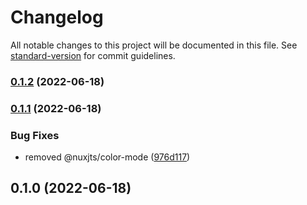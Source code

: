 # Changelog

All notable changes to this project will be documented in this file. See [standard-version](https://github.com/conventional-changelog/standard-version) for commit guidelines.

### [0.1.2](https://github.com/dreamnettech/monorepo/compare/nuxtjs-extends-v0.1.1...nuxtjs-extends-v0.1.2) (2022-06-18)

### [0.1.1](https://github.com/dreamnettech/monorepo/compare/nuxtjs-extends-v0.1.0...nuxtjs-extends-v0.1.1) (2022-06-18)


### Bug Fixes

* removed @nuxjts/color-mode ([976d117](https://github.com/dreamnettech/monorepo/commit/976d1171180dda88612b6e550d5a7b0e82c96115))

## 0.1.0 (2022-06-18)
